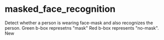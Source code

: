 # masked_face_recognition

Detect whether a person is wearing face-mask and also recognizes the person. Green b-box represetns "mask" Red b-box represents "no-mask". 
New
